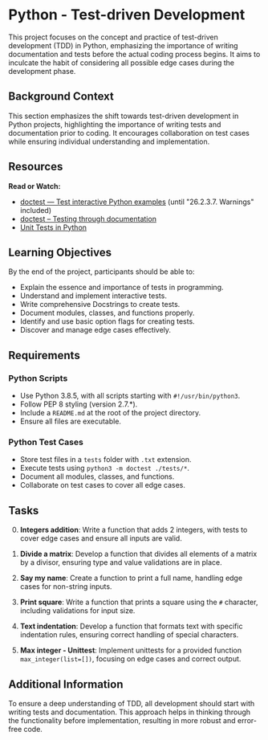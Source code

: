 # Python - Test-driven Development

This project focuses on the concept and practice of test-driven development (TDD) in Python, emphasizing the importance of writing documentation and tests before the actual coding process begins. It aims to inculcate the habit of considering all possible edge cases during the development phase.

## Background Context

This section emphasizes the shift towards test-driven development in Python projects, highlighting the importance of writing tests and documentation prior to coding. It encourages collaboration on test cases while ensuring individual understanding and implementation.

## Resources

**Read or Watch:**

- [doctest — Test interactive Python examples](https://docs.python.org/3/library/doctest.html) (until "26.2.3.7. Warnings" included)
- [doctest – Testing through documentation](https://pymotw.com/3/doctest/)
- [Unit Tests in Python](https://www.youtube.com/watch?v=1Lfv5tUGsn8)

## Learning Objectives

By the end of the project, participants should be able to:

- Explain the essence and importance of tests in programming.
- Understand and implement interactive tests.
- Write comprehensive Docstrings to create tests.
- Document modules, classes, and functions properly.
- Identify and use basic option flags for creating tests.
- Discover and manage edge cases effectively.

## Requirements

### Python Scripts

- Use Python 3.8.5, with all scripts starting with `#!/usr/bin/python3`.
- Follow PEP 8 styling (version 2.7.*).
- Include a `README.md` at the root of the project directory.
- Ensure all files are executable.

### Python Test Cases

- Store test files in a `tests` folder with `.txt` extension.
- Execute tests using `python3 -m doctest ./tests/*`.
- Document all modules, classes, and functions.
- Collaborate on test cases to cover all edge cases.

## Tasks

0. **Integers addition**: Write a function that adds 2 integers, with tests to cover edge cases and ensure all inputs are valid.

1. **Divide a matrix**: Develop a function that divides all elements of a matrix by a divisor, ensuring type and value validations are in place.

2. **Say my name**: Create a function to print a full name, handling edge cases for non-string inputs.

3. **Print square**: Write a function that prints a square using the `#` character, including validations for input size.

4. **Text indentation**: Develop a function that formats text with specific indentation rules, ensuring correct handling of special characters.

5. **Max integer - Unittest**: Implement unittests for a provided function `max_integer(list=[])`, focusing on edge cases and correct output.

## Additional Information

To ensure a deep understanding of TDD, all development should start with writing tests and documentation. This approach helps in thinking through the functionality before implementation, resulting in more robust and error-free code.
